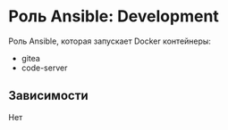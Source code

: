 # Роль Ansible: Development

Роль Ansible, которая запускает Docker контейнеры:

* gitea
* code-server

## Зависимости

Нет
